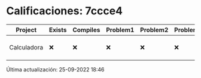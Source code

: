 # Calificaciones: 7ccce4
|Project|Exists|Compiles|Problem1|Problem2|Problem3|Extra|CommitHash|CommitDate|CheckDate|Comments|DueDate|Grade|
|-|-|-|-|-|-|-|-|-|-|-|-|-|
|Calculadora|❌|❌|❌|❌|❌|❌|NA|NA|25-09-2022 18:46:06|No se encontró el archivo en PracticasCompuI/Calculadora/Calculadora.cpp|28-09-2022 21:00:00|5|

Última actualización: 25-09-2022 18:46